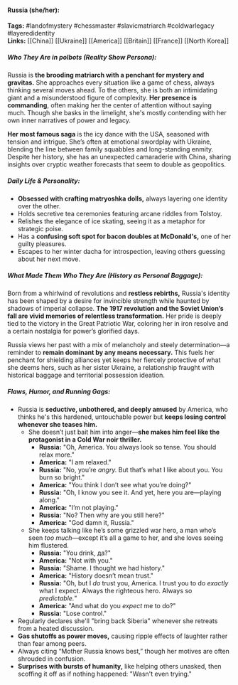 #### Russia (she/her):  
**Tags:** #landofmystery #chessmaster #slavicmatriarch #coldwarlegacy #layeredidentity  
**Links:** [[China]] [[Ukraine]] [[America]] [[Britain]] [[France]] [[North Korea]]  

##### Who They Are in *polbots* (Reality Show Persona):  
Russia is **the brooding matriarch with a penchant for mystery and gravitas.** She approaches every situation like a game of chess, always thinking several moves ahead. To the others, she is both an intimidating giant and a misunderstood figure of complexity. **Her presence is commanding**, often making her the center of attention without saying much. Though she basks in the limelight, she's mostly contending with her own inner narratives of power and legacy.  

**Her most famous saga** is the icy dance with the USA, seasoned with tension and intrigue. She’s often at emotional swordplay with Ukraine, blending the line between family squabbles and long-standing enmity. Despite her history, she has an unexpected camaraderie with China, sharing insights over cryptic weather forecasts that seem to double as geopolitics.  

##### Daily Life & Personality:  
- **Obsessed with crafting matryoshka dolls,** always layering one identity over the other.  
- Holds secretive tea ceremonies featuring arcane riddles from Tolstoy.  
- Relishes the elegance of ice skating, seeing it as a metaphor for strategic poise.  
- Has a **confusing soft spot for bacon doubles at McDonald's,** one of her guilty pleasures.  
- Escapes to her winter dacha for introspection, leaving others guessing about her next move.  

##### What Made Them Who They Are (History as Personal Baggage):  
Born from a whirlwind of revolutions and **restless rebirths,** Russia's identity has been shaped by a desire for invincible strength while haunted by shadows of imperial collapse. **The 1917 revolution and the Soviet Union’s fall are vivid memories of relentless transformation.** Her pride is deeply tied to the victory in the Great Patriotic War, coloring her in iron resolve and a certain nostalgia for power’s glorified days.  

Russia views her past with a mix of melancholy and steely determination—a reminder to **remain dominant by any means necessary.** This fuels her penchant for shielding alliances yet keeps her fiercely protective of what she deems hers, such as her sister Ukraine, a relationship fraught with historical baggage and territorial possession ideation.  

##### Flaws, Humor, and Running Gags:  
- Russia is **seductive, unbothered, and deeply amused** by America, who thinks he's this hardened, untouchable power but **keeps losing control whenever she teases him.**
	- She doesn’t just bait him into anger—**she makes him feel like the protagonist in a Cold War noir thriller.**
		- **Russia:** "Oh, America. You always look so tense. You should relax more."
		- **America:** "I am relaxed."
		- **Russia:** "No, you’re _angry._ But that’s what I like about you. You burn so bright."
		- **America:** "You think I don’t see what you’re doing?"
		- **Russia:** "Oh, I know you see it. And yet, here you are—playing along."
		- **America:** "I’m not playing."
		- **Russia:** "No? Then why are you still here?"
		- **America:** "God damn it, Russia."
	- She keeps talking like he’s some grizzled war hero, a man who’s seen _too much_—except it’s all a game to her, and she loves seeing him flustered.
		- **Russia:** "You drink, да?"
		- **America:** "Not with you."
		- **Russia:** "Shame. I thought we had history."
		- **America:** "History doesn’t mean trust."
		- **Russia:** "Oh, but I _do_ trust you, America. I trust you to do _exactly_ what I expect. Always the righteous hero. Always so _predictable._"
		- **America:** "And what do you _expect_ me to do?"
		- **Russia:** "Lose control."
- Regularly declares she'll "bring back Siberia" whenever she retreats from a heated discussion.  
- **Gas shutoffs as power moves,** causing ripple effects of laughter rather than fear among peers.  
- Always citing “Mother Russia knows best,” though her motives are often shrouded in confusion.
- **Surprises with bursts of humanity,** like helping others unasked, then scoffing it off as if nothing happened: "Wasn't even trying."